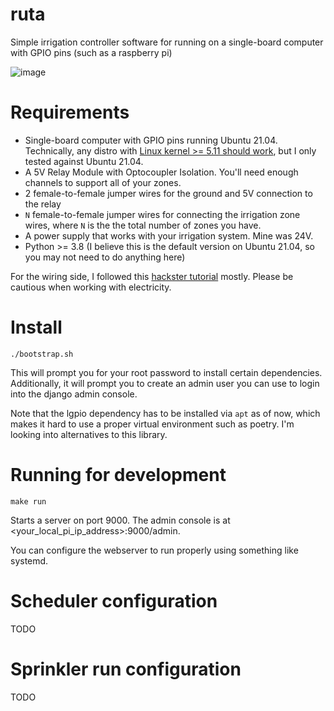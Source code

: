 # ruta
Simple irrigation controller software for running on a single-board computer with GPIO pins (such as a raspberry pi)

![image](https://user-images.githubusercontent.com/5097634/121789516-9a602780-cba4-11eb-8d0d-7ca85b22de75.png)


# Requirements

- Single-board computer with GPIO pins running Ubuntu 21.04. Technically, any distro with [Linux kernel >= 5.11 should work](https://ubuntu.com/tutorials/gpio-on-raspberry-pi#1-overview), but I only tested against Ubuntu 21.04. 
- A 5V Relay Module with Optocoupler Isolation. You'll need enough channels to support all of your zones. 
- 2 female-to-female jumper wires for the ground and 5V connection to the relay
- `N` female-to-female jumper wires for connecting the irrigation zone wires, where `N` is the the total number of zones you have.
- A power supply that works with your irrigation system. Mine was 24V.
- Python >= 3.8 (I believe this is the default version on Ubuntu 21.04, so you may not need to do anything here)

For the wiring side, I followed this [hackster tutorial](https://www.hackster.io/Ryan33/raspberry-pi-web-page-based-sprinkler-controller-00d26f) mostly. Please be cautious when working with electricity. 

# Install
```
./bootstrap.sh
```

This will prompt you for your root password to install certain dependencies. Additionally, it will prompt you to create an admin user you can use to login into the django admin console.

Note that the lgpio dependency has to be installed via `apt` as of now, which makes it hard to use a proper virtual environment such as poetry. I'm looking into alternatives to this library.

# Running for development
```
make run
```

Starts a server on port 9000. The admin console is at <your_local_pi_ip_address>:9000/admin. 

You can configure the webserver to run properly using something like systemd. 

# Scheduler configuration

TODO

# Sprinkler run configuration

TODO
